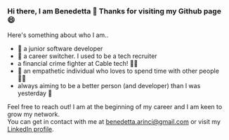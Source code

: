 ### Hi there, I am Benedetta 👋  Thanks for visiting my Github page 😄

Here's something about who I am..

- 👶  a junior software developer
- 🔄  a career switcher. I used to be a tech recruiter
- a financial crime fighter at Cable tech!  🦸‍♀️ 
- 🖤  an empathetic individual who loves to spend time with other people  👯‍♀️
- always aiming to be a better person (and developer) than I was yesterday  💪

Feel free to reach out! I am at the beginning of my career and I am keen to grow my network. <br>
You can get in contact with me at benedetta.arinci@gmail.com or visit my [LinkedIn profile](https://www.linkedin.com/in/benedetta-arinci/).

